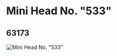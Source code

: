 # Mini Head No. "533"
## 63173
![Mini Head No. "533"](https://lc-www-live-s.legocdn.com/media/bricks/5/2/4528174.jpg)